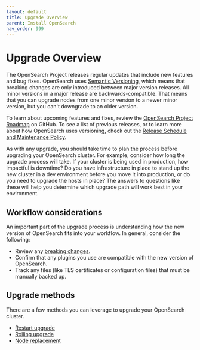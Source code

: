 ```yaml
---
layout: default
title: Upgrade Overview
parent: Install OpenSearch
nav_order: 999
---
```


# Upgrade Overview

The OpenSearch Project releases regular updates that include new features and bug fixes. OpenSearch uses [Semantic Versioning](https://semver.org/), which means that breaking changes are only introduced between major version releases. All minor versions in a major release are backwards-compatible. That means that you can upgrade nodes from one minor version to a newer minor version, but you can't downgrade to an older version.

To learn about upcoming features and fixes, review the [OpenSearch Project Roadmap](https://github.com/orgs/opensearch-project/projects/1) on GitHub. To see a list of previous releases, or to learn more about how OpenSearch uses versioning, check out the [Release Schedule and Maintenance Policy]({{site.url}}/releases.html).

As with any upgrade, you should take time to plan the process before upgrading your OpenSearch cluster. For example, consider how long the upgrade process will take. If your cluster is being used in production, how impactful is downtime? Do you have infrastructure in place to stand up the new cluster in a dev environment before you move it into production, or do you need to upgrade the hosts in place? The answers to questions like these will help you determine which upgrade path will work best in your environment.

## Workflow considerations

An important part of the upgrade process is understanding how the new version of OpenSearch fits into your workflow. In general, consider the following:

- Review any [breaking changes]({{site.url}}{{site.baseurl}}/breaking-changes/).
- Confirm that any plugins you use are compatible with the new version of OpenSearch.
- Track any files (like TLS certificates or configuration files) that must be manually backed up.

## Upgrade methods

There are a few methods you can leverage to upgrade your OpenSearch cluster.

- [Restart upgrade](#restart-upgrade)
- [Rolling upgrade](#rolling-upgrade)
- [Node replacement](#node-replacement)


